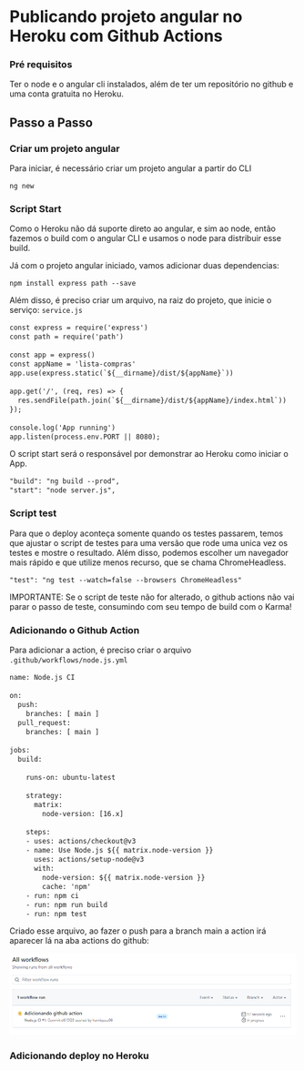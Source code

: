 # Publicando projeto angular no Heroku com Github Actions

### Pré requisitos
Ter o node e o angular cli instalados, além de ter um repositório no github
e uma conta gratuita no Heroku.

## Passo a Passo

### Criar um projeto angular
Para iniciar, é necessário criar um projeto angular a partir do CLI
```
ng new
```
### Script Start
Como o Heroku não dá suporte direto ao angular, e sim ao node, então
fazemos o build com o angular CLI e usamos o node para distribuir
esse build.

Já com o projeto angular iniciado, vamos adicionar duas dependencias:
````
npm install express path --save
````

Além disso, é preciso criar um arquivo, na raiz do projeto, que inicie o serviço:
``service.js``
````
const express = require('express')
const path = require('path')

const app = express()
const appName = 'lista-compras'
app.use(express.static(`${__dirname}/dist/${appName}`))

app.get('/', (req, res) => {
  res.sendFile(path.join(`${__dirname}/dist/${appName}/index.html`))
});

console.log('App running')
app.listen(process.env.PORT || 8080);
````

O script start será o responsável por demonstrar ao Heroku 
como iniciar o App.
````
"build": "ng build --prod",
"start": "node server.js",
````

### Script test
Para que o deploy aconteça somente quando os testes passarem, temos que 
ajustar o script de testes para uma versão que rode uma unica vez os testes e
mostre o resultado. Além disso, podemos escolher um navegador mais rápido
e que utilize menos recurso, que se chama ChromeHeadless.
````
"test": "ng test --watch=false --browsers ChromeHeadless"
````
IMPORTANTE: Se o script de teste não for alterado, o github actions não vai parar o passo de teste,
consumindo com seu tempo de build com o Karma!

### Adicionando o Github Action
Para adicionar a action, é preciso criar o arquivo 
``.github/workflows/node.js.yml``
````
name: Node.js CI

on:
  push:
    branches: [ main ]
  pull_request:
    branches: [ main ]

jobs:
  build:

    runs-on: ubuntu-latest

    strategy:
      matrix:
        node-version: [16.x]

    steps:
    - uses: actions/checkout@v3
    - name: Use Node.js ${{ matrix.node-version }}
      uses: actions/setup-node@v3
      with:
        node-version: ${{ matrix.node-version }}
        cache: 'npm'
    - run: npm ci
    - run: npm run build
    - run: npm test
````
Criado esse arquivo, ao fazer o push para a branch main a action irá
aparecer lá na aba actions do github:  

![Imagem do github com a nova action](/.img/github-novo-build.png)

### Adicionando deploy no Heroku
